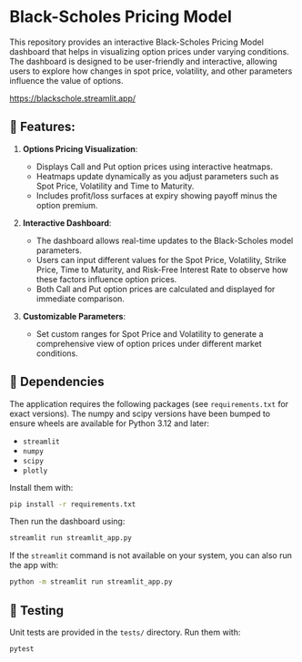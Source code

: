 # Black-Scholes Pricing Model

This repository provides an interactive Black-Scholes Pricing Model dashboard that helps in visualizing option prices under varying conditions. The dashboard is designed to be user-friendly and interactive, allowing users to explore how changes in spot price, volatility, and other parameters influence the value of options.

https://blackschole.streamlit.app/

## 🚀 Features:

1. **Options Pricing Visualization**:
   - Displays Call and Put option prices using interactive heatmaps.
   - Heatmaps update dynamically as you adjust parameters such as Spot Price, Volatility and Time to Maturity.
   - Includes profit/loss surfaces at expiry showing payoff minus the option premium.
   
2. **Interactive Dashboard**:
   - The dashboard allows real-time updates to the Black-Scholes model parameters.
   - Users can input different values for the Spot Price, Volatility, Strike Price, Time to Maturity, and Risk-Free Interest Rate to observe how these factors influence option prices.
   - Both Call and Put option prices are calculated and displayed for immediate comparison.
   
3. **Customizable Parameters**:
   - Set custom ranges for Spot Price and Volatility to generate a comprehensive view of option prices under different market conditions.

## 🔧 Dependencies

The application requires the following packages (see `requirements.txt` for exact versions). The
numpy and scipy versions have been bumped to ensure wheels are available for Python 3.12 and later:

- `streamlit`
- `numpy`
- `scipy`
- `plotly`

Install them with:

```bash
pip install -r requirements.txt
```

Then run the dashboard using:

```bash
streamlit run streamlit_app.py
```
If the `streamlit` command is not available on your system, you can also run the
app with:

```bash
python -m streamlit run streamlit_app.py
```

## 🧪 Testing

Unit tests are provided in the `tests/` directory. Run them with:

```bash
pytest
```
